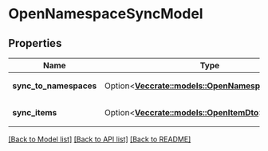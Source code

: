 # OpenNamespaceSyncModel

## Properties

Name | Type | Description | Notes
------------ | ------------- | ------------- | -------------
**sync_to_namespaces** | Option<[**Vec<crate::models::OpenNamespaceIdentifier>**](OpenNamespaceIdentifier.md)> | 目标命名空间标识列表 | [optional]
**sync_items** | Option<[**Vec<crate::models::OpenItemDto>**](OpenItemDTO.md)> | 需要同步的配置项列表 | [optional]

[[Back to Model list]](../README.md#documentation-for-models) [[Back to API list]](../README.md#documentation-for-api-endpoints) [[Back to README]](../README.md)
